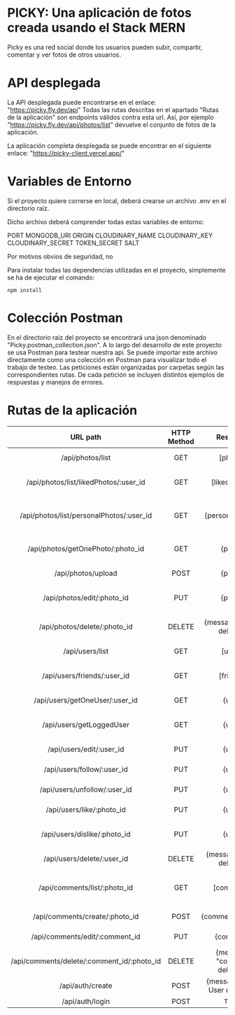 # PICKY: Una aplicación de fotos creada usando el Stack MERN

Picky es una red social donde los usuarios pueden subir, compartir, comentar y ver fotos de otros usuarios.

# API desplegada

La API desplegada puede encontrarse en el enlace: "https://picky.fly.dev/api"
Todas las rutas descritas en el apartado "Rutas de la aplicación" son endpoints válidos contra esta url. Así, por ejemplo "https://picky.fly.dev/api/photos/list" devuelve el conjunto de fotos de la aplicación. 

La aplicación completa desplegada se puede encontrar en el siguiente enlace: "https://picky-client.vercel.app/"

# Variables de Entorno

Si el proyecto quiere correrse en local, deberá crearse un archivo .env en el directorio raíz. 

Dicho archivo deberá comprender todas estas variables de entorno:

PORT
MONGODB_URI
ORIGIN
CLOUDINARY_NAME
CLOUDINARY_KEY
CLOUDINARY_SECRET
TOKEN_SECRET
SALT

Por motivos obvios de seguridad, no

Para instalar todas las dependencias utilizadas en el proyecto, simplemente se ha de ejecutar el comando:
```
npm install
```

# Colección Postman

En el directorio raíz del proyecto se encontrará una json denominado "Picky.postman_collection.json". A lo largo del desarrollo de este proyecto se usa Postman para testear nuestra api. Se puede importar este archivo directamente como una colección en Postman para visualizar todo el trabajo de testeo. Las peticiones están organizadas por carpetas según las correspondientes rutas. De cada petición se incluyen distintos ejemplos de respuestas y manejos de errores.

# Rutas de la aplicación

| URL path                    | HTTP Method       | Response                          | Action                        |
| :--------------------------:|:-----------------:| :--------------------------------:| :----------------------------:|
| /api/photos/list             | GET               | [photos]                           | Get all photos from the DB     |
| /api/photos/list/likedPhotos/:user_id             | GET               | [likedPhotos]                           | Get all liked photos from User     |
| /api/photos/list/personalPhotos/:user_id             | GET               | [personalPhotos]                           | Get all personal photos from User     |
| /api/photos/getOnePhoto/:photo_id             | GET               | {photo}                           | Get single photo from the DB     |
| /api/photos/upload             | POST               | {photo}                           | Create new photo      |
| /api/photos/edit/:photo_id             | PUT               | {photo}                           | Edit single photo from the DB     |
| /api/photos/delete/:photo_id             | DELETE               | {message: 'Photo deleted'}                           | Delete single photo from the DB     |
| /api/users/list             | GET               | [users]                           | Get all users from the DB     |
| /api/users/friends/:user_id             | GET               | [friends]                           | Get all user friends from the DB     |
| /api/users/getOneUser/:user_id    | GET               | {user}                            | Get single user from DB       |
| /api/users/getLoggedUser    | GET               | {user}                            | Get logged (authenticated) user from DB       |
| /api/users/edit/:user_id      | PUT               | {user}                            | Edit one user from DB         |
| /api/users/follow/:user_id      | PUT               | {user}                            | Add User to friends         |
| /api/users/unfollow/:user_id      | PUT               | {user}                            | Unfollow user from friends         |
| /api/users/like/:photo_id      | PUT               | {user}                            | Edit user likes from DB         |
| /api/users/dislike/:photo_id      | PUT               | {user}                            | Dislike photo and edit user likes from DB         |
| /api/users/delete/:user_id     | DELETE            | {message: 'User deleted'}         | Delete a user                 |
| /api/comments/list/:photo_id             | GET               | [comments]                           | Get all comments from one Photo Post     |
| /api/comments/create/:photo_id             | POST               | {commentedPhoto}                           | Create new comment     |
| /api/comments/edit/:comment_id             | PUT               | {comment}                           | Edit single comment     |
| /api/comments/delete/:comment_id/:photo_id             | DELETE               | {message: "comment deleted"}                           | Delete comment     |
| /api/auth/create            | POST              | {message: 'New User created!'}    | Create a new user             |
| /api/auth/login             | POST              | `Token`    | Log user in             |